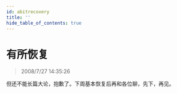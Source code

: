 ```yaml
---
id: abitrecovery
title: ''
hide_table_of_contents: true
---
```


# 有所恢复

> 2008/7/27 14:35:26

<div style={{color: '#FF0000', fontWeight: '500', fontSize: '24px', textAlign: 'left', lineHeight: '180%'}}>

但还不能长篇大论，抱歉了。下周基本恢复后再和各位聊，先下，再见。
</div>